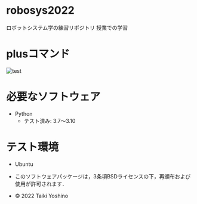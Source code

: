 # robosys2022
ロボットシステム学の練習リポジトリ
授業での学習

# plusコマンド
![test](https://github.com/Yoshino0304/robosys202x/actions/workflows/test.yml/badge.svg)



# 必要なソフトウェア
* Python
  * テスト済み: 3.7～3.10

# テスト環境
* Ubuntu 

 * このソフトウェアパッケージは，3条項BSDライセンスの下，再頒布および使用が許可されます．
 * © 2022 Taiki Yoshino
